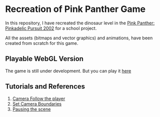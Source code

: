 ﻿# Recreation of Pink Panther Game
In this repository, I have recreated the dinosaur level in the [Pink Panther: Pinkadelic Pursuit 2002](https://www.google.com/search?q=pink+panther%3A+pinkadelic+pursuit&sxsrf=ALeKk01Z8z8u0RfujNFWs7onBgQLCVdCAA%3A1618695960477&ei=GFd7YNvIHLuD9u8PlJ69wAg&oq=pink+panther+Pink&gs_lcp=Cgdnd3Mtd2l6EAMYADIECCMQJzICCAAyAggAMgIILjICCAAyAggAMgIIADICCAAyBwguEIcCEBQyBwguEIcCEBQ6BwgAEEcQsAM6BwgAELADEEM6BQguEMsBOgUIABDLAToECC4QQ1DvQ1iLSWC2UWgBcAJ4AIABYYgByQOSAQE1mAEAoAEBqgEHZ3dzLXdpesgBCsABAQ&sclient=gws-wiz) for a school project. 

All the assets (bitmaps and vector graphics) and animations, have been created from scratch for this game.

## Playable WebGL Version
The game is still under development. But you can play it [here](https://nayaaltahan.github.io/GMD-Project/)

## Tutorials and References
1. [Camera Follow the player](https://youtu.be/7JjzhhC06xw)
2. [Set Camera Boundaries](https://youtu.be/05VX2N9_2_4)
3. [Pausing the scene](https://answers.unity.com/questions/1230216/a-proper-way-to-pause-a-game.html)